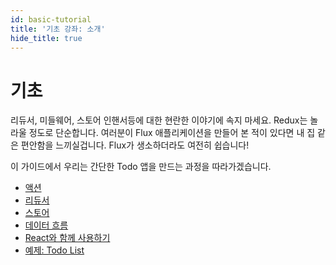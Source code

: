 ```yaml
---
id: basic-tutorial
title: '기초 강좌: 소개'
hide_title: true
---
```


# 기초

리듀서, 미들웨어, 스토어 인핸서등에 대한 현란한 이야기에 속지 마세요. Redux는 놀라울 정도로 단순합니다. 여러분이 Flux 애플리케이션을 만들어 본 적이 있다면 내 집 같은 편안함을 느끼실겁니다. Flux가 생소하더라도 여전히 쉽습니다!

이 가이드에서 우리는 간단한 Todo 앱을 만드는 과정을 따라가겠습니다.

- [액션](Actions.md)
- [리듀서](Reducers.md)
- [스토어](Store.md)
- [데이터 흐름](DataFlow.md)
- [React와 함께 사용하기](UsageWithReact.md)
- [예제: Todo List](ExampleTodoList.md)
